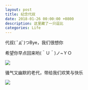 ```yaml
---
layout: post
title: 纪念代叔
date: 2018-01-26 00:00:00 +0800
description: 这里藏了一只逗比
categories: Life
---
```


代叔( ﾟдﾟ)つBye，我们很想你

希望你早点回来哟(＾Ｕ＾)ノ~ＹＯ

![](http://p3oi9yqso.bkt.clouddn.com/2018-01-26-daidai-1.PNG)

骚气又幽默的老代，带给我们欢笑与快乐

![](http://p3oi9yqso.bkt.clouddn.com/2018-01-26-daidai-2.PNG)

